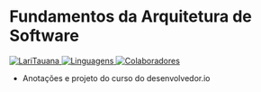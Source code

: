 # Fundamentos da Arquitetura de Software
<p align="left">
  <a href="https://github.com/EduardoPires">
     <img src="https://img.shields.io/badge/autor-EduardoPires-red.svg" alt="LariTauana">
  </a>
  <a href="https://github.com/LariTauana/Fundamentos-da-Arquitetura-de-Software">
     <img src="https://img.shields.io/badge/linguagens-2-red.svg" alt="Linguagens">
  </a>
  <a href="https://github.com/LariTauana/Fundamentos-da-Arquitetura-de-Software/graphs/contributors">
     <img src="https://img.shields.io/badge/colaboradores-1-red.svg" alt="Colaboradores">
  </a>
</p>

- Anotações e projeto do curso do desenvolvedor.io
